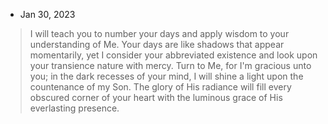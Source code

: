 ---
---

- Jan 30, 2023

> I will teach you to number your days and apply wisdom to your understanding of Me. Your days are like shadows that appear momentarily, yet I consider your abbreviated existence and look upon your transience nature with mercy. Turn to Me, for I'm gracious unto you; in the dark recesses of your mind, I will shine a light upon the countenance of my Son. The glory of His radiance will fill every obscured corner of your heart with the luminous grace of His everlasting presence.